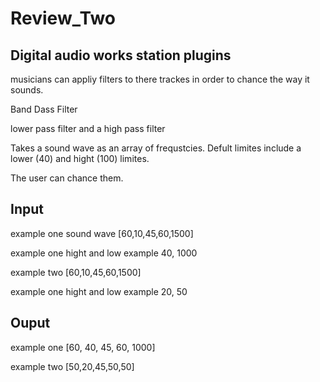 # Review_Two 

## Digital audio works station plugins 

musicians can appliy filters to there trackes in order to chance the way it sounds. 

Band Dass Filter   

lower pass filter and a high pass filter 

Takes a sound wave as an array of frequstcies. Defult limites include a lower (40) and hight (100) limites.   

The user can chance them. 

 ## Input  

example one sound wave [60,10,45,60,1500]  

example one hight and low example 40, 1000

example two [60,10,45,60,1500] 

example one hight and low example 20, 50

## Ouput 

example one [60, 40, 45, 60, 1000] 

example two [50,20,45,50,50]
